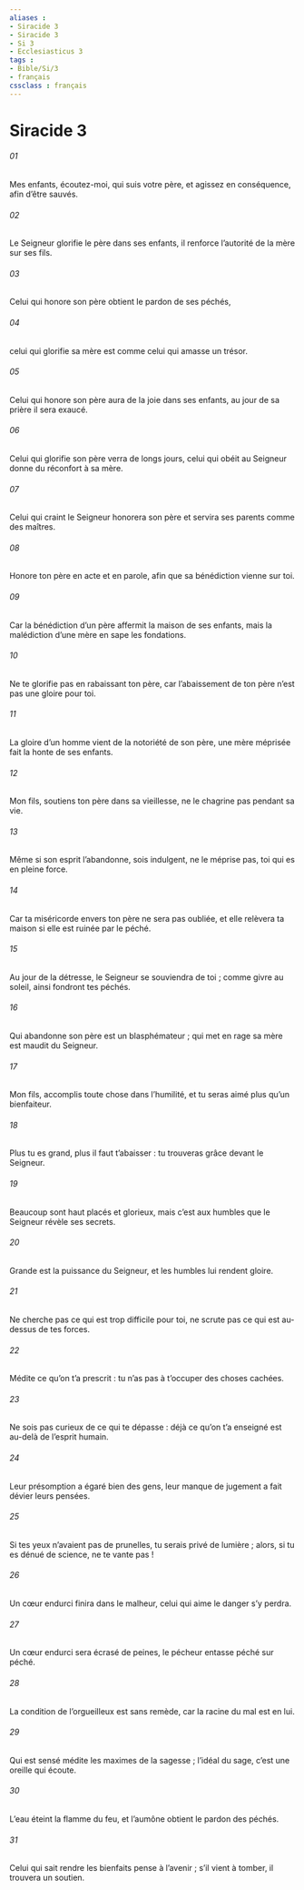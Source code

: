 ```yaml
---
aliases : 
- Siracide 3
- Siracide 3
- Si 3
- Ecclesiasticus 3
tags : 
- Bible/Si/3
- français
cssclass : français
---
```


# Siracide 3

###### 01
Mes enfants, écoutez-moi, qui suis votre père,
et agissez en conséquence, afin d’être sauvés.
###### 02
Le Seigneur glorifie le père dans ses enfants,
il renforce l’autorité de la mère sur ses fils.
###### 03
Celui qui honore son père
obtient le pardon de ses péchés,
###### 04
celui qui glorifie sa mère
est comme celui qui amasse un trésor.
###### 05
Celui qui honore son père aura de la joie dans ses enfants,
au jour de sa prière il sera exaucé.
###### 06
Celui qui glorifie son père verra de longs jours,
celui qui obéit au Seigneur donne du réconfort à sa mère.
###### 07
Celui qui craint le Seigneur honorera son père
et servira ses parents comme des maîtres.
###### 08
Honore ton père en acte et en parole,
afin que sa bénédiction vienne sur toi.
###### 09
Car la bénédiction d’un père affermit la maison de ses enfants,
mais la malédiction d’une mère en sape les fondations.
###### 10
Ne te glorifie pas en rabaissant ton père,
car l’abaissement de ton père n’est pas une gloire pour toi.
###### 11
La gloire d’un homme vient de la notoriété de son père,
une mère méprisée fait la honte de ses enfants.
###### 12
Mon fils, soutiens ton père dans sa vieillesse,
ne le chagrine pas pendant sa vie.
###### 13
Même si son esprit l’abandonne, sois indulgent,
ne le méprise pas, toi qui es en pleine force.
###### 14
Car ta miséricorde envers ton père ne sera pas oubliée,
et elle relèvera ta maison si elle est ruinée par le péché.
###### 15
Au jour de la détresse, le Seigneur se souviendra de toi ;
comme givre au soleil, ainsi fondront tes péchés.
###### 16
Qui abandonne son père est un blasphémateur ;
qui met en rage sa mère est maudit du Seigneur.
###### 17
Mon fils, accomplis toute chose dans l’humilité,
et tu seras aimé plus qu’un bienfaiteur.
###### 18
Plus tu es grand, plus il faut t’abaisser :
tu trouveras grâce devant le Seigneur.
###### 19
Beaucoup sont haut placés et glorieux,
mais c’est aux humbles que le Seigneur révèle ses secrets.
###### 20
Grande est la puissance du Seigneur,
et les humbles lui rendent gloire.
###### 21
Ne cherche pas ce qui est trop difficile pour toi,
ne scrute pas ce qui est au-dessus de tes forces.
###### 22
Médite ce qu’on t’a prescrit :
tu n’as pas à t’occuper des choses cachées.
###### 23
Ne sois pas curieux de ce qui te dépasse :
déjà ce qu’on t’a enseigné est au-delà de l’esprit humain.
###### 24
Leur présomption a égaré bien des gens,
leur manque de jugement a fait dévier leurs pensées.
###### 25
Si tes yeux n’avaient pas de prunelles, tu serais privé de lumière ;
alors, si tu es dénué de science, ne te vante pas !
###### 26
Un cœur endurci finira dans le malheur,
celui qui aime le danger s’y perdra.
###### 27
Un cœur endurci sera écrasé de peines,
le pécheur entasse péché sur péché.
###### 28
La condition de l’orgueilleux est sans remède,
car la racine du mal est en lui.
###### 29
Qui est sensé médite les maximes de la sagesse ;
l’idéal du sage, c’est une oreille qui écoute.
###### 30
L’eau éteint la flamme du feu,
et l’aumône obtient le pardon des péchés.
###### 31
Celui qui sait rendre les bienfaits pense à l’avenir ;
s’il vient à tomber, il trouvera un soutien.
